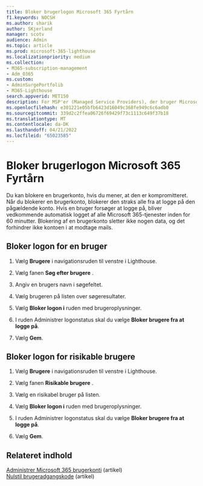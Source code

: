 ```yaml
---
title: Bloker brugerlogon Microsoft 365 Fyrtårn
f1.keywords: NOCSH
ms.author: sharik
author: SKjerland
manager: scotv
audience: Admin
ms.topic: article
ms.prod: microsoft-365-lighthouse
ms.localizationpriority: medium
ms.collection:
- M365-subscription-management
- Adm_O365
ms.custom:
- AdminSurgePortfolib
- M365-Lighthouse
search.appverid: MET150
description: For MSP'er (Managed Service Providers), der bruger Microsoft 365 Lighthouse, kan du få mere at vide om, hvordan du blokerer en brugerkonto, hvis du mener, at den er kompromitteret, så brugerne ikke kan logge på.
ms.openlocfilehash: e301221e05bfb6423d16049c368fe949c6c6adb0
ms.sourcegitcommit: 339d2c2ffea06726f69429f73c1113c649f37b18
ms.translationtype: MT
ms.contentlocale: da-DK
ms.lasthandoff: 04/21/2022
ms.locfileid: "65023585"
---
```

# <a name="block-user-sign-in-in-microsoft-365-lighthouse"></a>Bloker brugerlogon Microsoft 365 Fyrtårn

Du kan blokere en brugerkonto, hvis du mener, at den er kompromitteret. Når du blokerer en brugerkonto, blokerer den straks alle fra at logge på den pågældende konto. Hvis en bruger forsøger at logge på, bliver vedkommende automatisk logget af alle Microsoft 365-tjenester inden for 60 minutter. Blokering af en brugerkonto sletter ikke nogen data, og det forhindrer ikke kontoen i at modtage mails.

## <a name="block-sign-in-for-a-user"></a>Bloker logon for en bruger

1. Vælg **Brugere** i navigationsruden til venstre i Lighthouse.

2. Vælg fanen **Søg efter brugere** .

3. Angiv en brugers navn i søgefeltet.

4. Vælg brugeren på listen over søgeresultater.

5. Vælg **Bloker logon i** ruden med brugeroplysninger.

6. I ruden Administrer logonstatus skal du vælge **Bloker brugere fra at logge på**.

7. Vælg **Gem**.

## <a name="block-sign-in-for-risky-users"></a>Bloker logon for risikable brugere

1. Vælg **Brugere** i navigationsruden til venstre i Lighthouse.

2. Vælg fanen **Risikable brugere** .

3. Vælg en risikabel bruger på listen.

4. Vælg **Bloker logon i** ruden med brugeroplysninger.

5. I ruden Administrer logonstatus skal du vælge **Bloker brugere fra at logge på**.

6. Vælg **Gem**.

## <a name="related-content"></a>Relateret indhold

[Administrer Microsoft 365 brugerkonti](../enterprise/manage-microsoft-365-accounts.md) (artikel)\
[Nulstil brugeradgangskode](m365-lighthouse-reset-user-password.md) (artikel)
